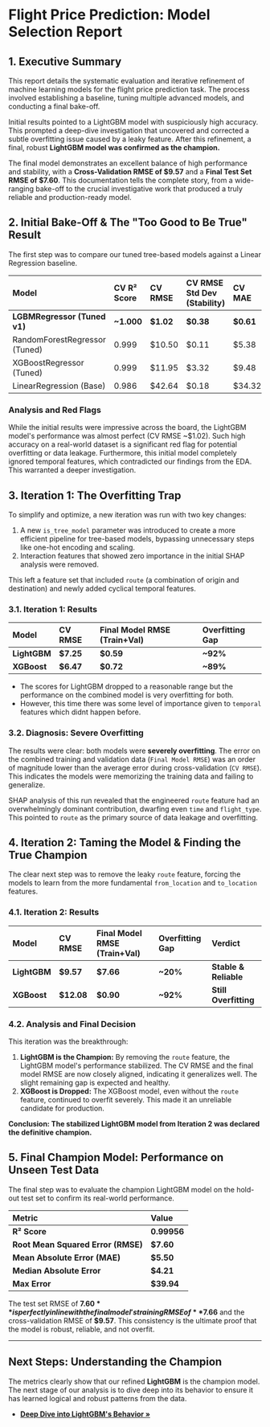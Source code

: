 # Flight Price Prediction: Model Selection Report

## 1. Executive Summary

This report details the systematic evaluation and iterative refinement of machine learning models for the flight price prediction task. The process involved establishing a baseline, tuning multiple advanced models, and conducting a final bake-off.

Initial results pointed to a LightGBM model with suspiciously high accuracy. This prompted a deep-dive investigation that uncovered and corrected a subtle overfitting issue caused by a leaky feature. After this refinement, a final, robust **LightGBM model was confirmed as the champion.**

The final model demonstrates an excellent balance of high performance and stability, with a **Cross-Validation RMSE of $9.57** and a **Final Test Set RMSE of $7.60**. This documentation tells the complete story, from a wide-ranging bake-off to the crucial investigative work that produced a truly reliable and production-ready model.

## 2. Initial Bake-Off & The "Too Good to Be True" Result

The first step was to compare our tuned tree-based models against a Linear Regression baseline.

| Model | CV R² Score | CV RMSE | CV RMSE Std Dev (Stability) | CV MAE | Duration |
| :--- | :--- | :--- | :--- | :--- | :--- |
| **LGBMRegressor (Tuned v1)** | **~1.000** | **$1.02** | **$0.38** | **$0.61** | **2.5 min** |
| RandomForestRegressor (Tuned) | 0.999 | $10.50 | $0.11 | $5.38 | 6.9 min |
| XGBoostRegressor (Tuned) | 0.999 | $11.95 | $3.32 | $9.48 | 1.9 min |
| LinearRegression (Base) | 0.986 | $42.64 | $0.18 | $34.32 | 2.2 min |

### Analysis and Red Flags

While the initial results were impressive across the board, the LightGBM model's performance was almost perfect (CV RMSE ~$1.02). Such high accuracy on a real-world dataset is a significant red flag for potential overfitting or data leakage. Furthermore, this initial model completely ignored temporal features, which contradicted our findings from the EDA. This warranted a deeper investigation.

## 3. Iteration 1: The Overfitting Trap

To simplify and optimize, a new iteration was run with two key changes:

1.  A new `is_tree_model` parameter was introduced to create a more efficient pipeline for tree-based models, bypassing unnecessary steps like one-hot encoding and scaling.
2.  Interaction features that showed zero importance in the initial SHAP analysis were removed.

This left a feature set that included `route` (a combination of origin and destination) and newly added cyclical temporal features.

### 3.1. Iteration 1: Results

| Model | CV RMSE | Final Model RMSE (Train+Val) | Overfitting Gap |
| :--- | :--- | :--- | :--- |
| **LightGBM** | **$7.25** | **$0.59** | **~92%** |
| **XGBoost** | **$6.47** | **$0.72** | **~89%** |

* The scores for LightGBM dropped to a reasonable range but the performance on the combined model is very overfitting for both.
* However, this time there was some level of importance given to `temporal` features which didnt happen before.
### 3.2. Diagnosis: Severe Overfitting

The results were clear: both models were **severely overfitting**. The error on the combined training and validation data (`Final Model RMSE`) was an order of magnitude lower than the average error during cross-validation (`CV RMSE`). This indicates the models were memorizing the training data and failing to generalize.

SHAP analysis of this run revealed that the engineered `route` feature had an overwhelmingly dominant contribution, dwarfing even `time` and `flight_type`. This pointed to `route` as the primary source of data leakage and overfitting.

## 4. Iteration 2: Taming the Model & Finding the True Champion

The clear next step was to remove the leaky `route` feature, forcing the models to learn from the more fundamental `from_location` and `to_location` features.

### 4.1. Iteration 2: Results

| Model | CV RMSE | Final Model RMSE (Train+Val) | Overfitting Gap | Verdict |
| :--- | :--- | :--- | :--- | :--- |
| **LightGBM** | **$9.57** | **$7.66** | **~20%** | **Stable & Reliable** |
| **XGBoost** | **$12.08** | **$0.90** | **~92%** | **Still Overfitting** |

### 4.2. Analysis and Final Decision

This iteration was the breakthrough:

1.  **LightGBM is the Champion:** By removing the `route` feature, the LightGBM model's performance stabilized. The CV RMSE and the final model RMSE are now closely aligned, indicating it generalizes well. The slight remaining gap is expected and healthy.
2.  **XGBoost is Dropped:** The XGBoost model, even without the `route` feature, continued to overfit severely. This made it an unreliable candidate for production.

**Conclusion: The stabilized LightGBM model from Iteration 2 was declared the definitive champion.**

## 5. Final Champion Model: Performance on Unseen Test Data

The final step was to evaluate the champion LightGBM model on the hold-out test set to confirm its real-world performance.

| Metric | Value |
| :--- | :--- |
| **R² Score** | **0.99956** |
| **Root Mean Squared Error (RMSE)** | **$7.60** |
| **Mean Absolute Error (MAE)** | **$5.50** |
| **Median Absolute Error** | **$4.21** |
| **Max Error** | **$39.94** |

The test set RMSE of **$7.60** is perfectly in line with the final model's training RMSE of **$7.66** and the cross-validation RMSE of **$9.57**. This consistency is the ultimate proof that the model is robust, reliable, and not overfit.

---

## Next Steps: Understanding the Champion

The metrics clearly show that our refined **LightGBM** is the champion model. The next stage of our analysis is to dive deep into its behavior to ensure it has learned logical and robust patterns from the data.

* **[Deep Dive into LightGBM's Behavior &raquo;](model_explainability_lgbm_champ.md)**
